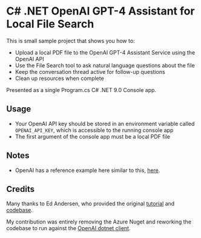 # C# .NET OpenAI GPT-4 Assistant for Local File Search

This is small sample project that shows you how to:

- Upload a local PDF file to the OpenAI GPT-4 Assistant Service using the OpenAI API
- Use the File Search tool to ask natural language questions about the file
- Keep the conversation thread active for follow-up questions
- Clean up resources when complete

Presented as a single Program.cs C# .NET 9.0 Console app.

## Usage

* Your OpenAI API key should be stored in an environment variable called `OPENAI_API_KEY`, which is accessible to the running console app
* The first argument of the console app must be a local PDF file

## Notes

* OpenAI has a reference example here similar to this, [here](https://github.com/openai/openai-dotnet/blob/main/examples/Assistants/Example01_RetrievalAugmentedGenerationAsync.cs).

## Credits

Many thanks to Ed Andersen, who provided the original [tutorial](https://www.youtube.com/watch?v=FDDpkm9vCAI) and [codebase](https://github.com/edandersen/csharp-openai-assistants-dotnet-console). 

My contribution was entirely removing the Azure Nuget and reworking the codebase to run against the [OpenAI dotnet client](https://github.com/openai/openai-dotnet).
